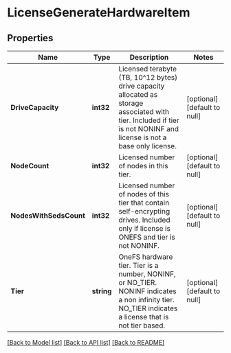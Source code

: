 # LicenseGenerateHardwareItem

## Properties
Name | Type | Description | Notes
------------ | ------------- | ------------- | -------------
**DriveCapacity** | **int32** | Licensed terabyte (TB, 10^12 bytes) drive capacity allocated as storage associated with tier. Included if tier is not NONINF and license is not a base only license. | [optional] [default to null]
**NodeCount** | **int32** | Licensed number of nodes in this tier. | [optional] [default to null]
**NodesWithSedsCount** | **int32** | Licensed number of nodes of this tier that contain self-encrypting drives. Included only if license is ONEFS and tier is not NONINF. | [optional] [default to null]
**Tier** | **string** | OneFS hardware tier. Tier is a number, NONINF, or NO_TIER. NONINF indicates a non infinity tier. NO_TIER indicates a license that is not tier based. | [optional] [default to null]

[[Back to Model list]](../README.md#documentation-for-models) [[Back to API list]](../README.md#documentation-for-api-endpoints) [[Back to README]](../README.md)



